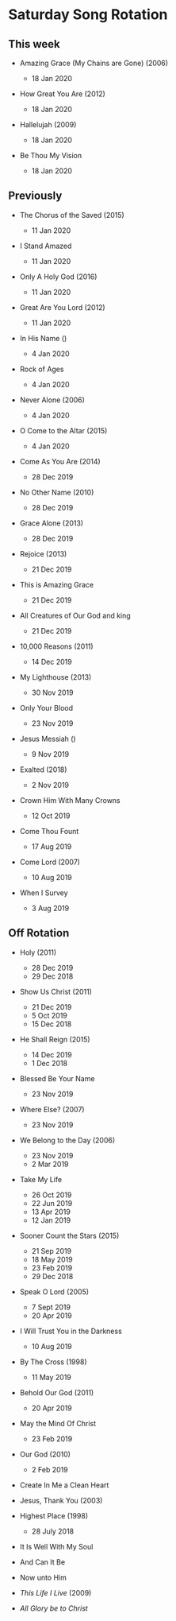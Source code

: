 ﻿# Saturday Song Rotation

## This week

* Amazing Grace (My Chains are Gone) (2006)
  * 18 Jan 2020

* How Great You Are (2012)
  * 18 Jan 2020

* Hallelujah (2009)
  * 18 Jan 2020
  
* Be Thou My Vision
  * 18 Jan 2020

## Previously

* The Chorus of the Saved (2015)
  * 11 Jan 2020

* I Stand Amazed
  * 11 Jan 2020

* Only A Holy God (2016)
  * 11 Jan 2020

* Great Are You Lord (2012)
  * 11 Jan 2020

* In His Name ()
  * 4 Jan 2020

* Rock of Ages
  * 4 Jan 2020

* Never Alone (2006)
  * 4 Jan 2020

* O Come to the Altar (2015)
  * 4 Jan 2020

* Come As You Are (2014)
  * 28 Dec 2019

* No Other Name (2010)
  * 28 Dec 2019

* Grace Alone (2013)
  * 28 Dec 2019

* Rejoice (2013)
  * 21 Dec 2019

* This is Amazing Grace
  * 21 Dec 2019

* All Creatures of Our God and king
  * 21 Dec 2019

* 10,000 Reasons (2011)
  * 14 Dec 2019

* My Lighthouse (2013)
  * 30 Nov 2019

* Only Your Blood
  * 23 Nov 2019

* Jesus Messiah ()
  * 9 Nov 2019

* Exalted (2018)
  * 2 Nov 2019

* Crown Him With Many Crowns
  * 12 Oct 2019

* Come Thou Fount
  * 17 Aug 2019

* Come Lord (2007)
  * 10 Aug 2019

* When I Survey
  * 3 Aug 2019

## Off Rotation

* Holy (2011)
  * 28 Dec 2019
  * 29 Dec 2018

* Show Us Christ (2011)
  * 21 Dec 2019
  * 5 Oct 2019
  * 15 Dec 2018

* He Shall Reign (2015)
  * 14 Dec 2019
  * 1 Dec 2018

* Blessed Be Your Name
  * 23 Nov 2019

* Where Else? (2007)
  * 23 Nov 2019
  
* We Belong to the Day (2006)
  * 23 Nov 2019
  * 2 Mar 2019

* Take My Life
  * 26 Oct 2019
  * 22 Jun 2019
  * 13 Apr 2019
  * 12 Jan 2019

* Sooner Count the Stars (2015)
  * 21 Sep 2019
  * 18 May 2019
  * 23 Feb 2019
  * 29 Dec 2018

* Speak O Lord (2005)
  * 7 Sept 2019
  * 20 Apr 2019

* I Will Trust You in the Darkness
  * 10 Aug 2019

* By The Cross (1998)
  * 11 May 2019

* Behold Our God (2011)
  * 20 Apr 2019

* May the Mind Of Christ
  * 23 Feb 2019

* Our God (2010)
  * 2 Feb 2019

* Create In Me a Clean Heart

* Jesus, Thank You (2003)

* Highest Place (1998)
  * 28 July 2018

* It Is Well With My Soul

* And Can It Be

* Now unto Him

* *This Life I Live* (2009)

* *All Glory be to Christ*
